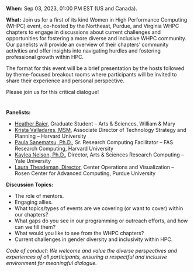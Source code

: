**When:** Sep 03, 2023, 01:00 PM EST (US and Canada).

**What:** Join us for a first of its kind Women in High Performance Computing (WHPC) event, co-hosted by the Northeast, Purdue, and Virginia WHPC chapters to engage in discussions about current challenges and opportunities for fostering a more diverse and inclusive WHPC community. Our panelists will provide an overview of their chapters’ community activities and offer insights into navigating hurdles and fostering professional growth within HPC. 

The format for this event will be a brief presentation by the hosts followed by theme-focused breakout rooms where participants will be invited to share their experience and personal perspective.

Please join us for this critical dialogue! 

<!-- {{< button button-url="https://virginia.zoom.us/meeting/register/tJAucu-gqz0uG9BI1NT1RfbZmViEU75n1cqx#/" button-class="primary" button-text="Register Here" >}} -->

#
**Panelists:**
* [Heather Baier](https://www.wm.edu/as/appliedscience/graduateprogram/our_students/baier_heather.php), Graduate Student – Arts & Sciences, William & Mary
* [Krista Valladares, MSM](https://www.linkedin.com/in/kristavalladares), Associate Director of Technology Strategy and Planning – Harvard University
* [Paula Sanematsu, Ph.D.](https://www.rc.fas.harvard.edu/about/people/paula-sanematsu/), Sr. Research Computing Facilitator – FAS Research Computing, Harvard University
* [Kaylea Nelson, Ph.D.](https://research.computing.yale.edu/about/leadership-team-staff/kaylea-nelson), Director, Arts & Sciences Research Computing – Yale University 
* [Laura Theademan, Director](https://www.rcac.purdue.edu/about/staff/ltheadem), Center Operations and Visualization – Rosen Center for Advanced Computing, Purdue University

**Discussion Topics:**
* The role of mentors.
* Engaging allies.
* What topics/types of events are we covering (or want to cover) within our chapters?
* What gaps do you see in our programming or outreach efforts, and how can we fill them?
* What would you like to see from the WHPC chapters?
* Current challenges in gender diversity and inclusivity within HPC.
 
_Code of conduct: We welcome and value the diverse perspectives and experiences of all participants, ensuring a respectful and inclusive environment for meaningful dialogue._

